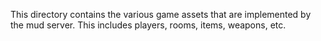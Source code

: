 This directory contains the various game assets that are implemented by the mud server. This includes players,
rooms, items, weapons, etc. 
